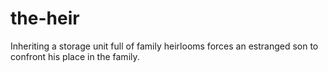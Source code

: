 # the-heir
Inheriting a storage unit full of family heirlooms forces an estranged son to confront his place in the family.
